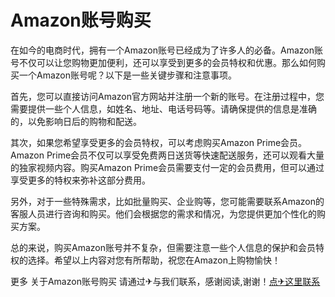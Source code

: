 # Amazon账号购买

在如今的电商时代，拥有一个Amazon账号已经成为了许多人的必备。Amazon账号不仅可以让您购物更加便利，还可以享受到更多的会员特权和优惠。那么如何购买一个Amazon账号呢？以下是一些关键步骤和注意事项。

首先，您可以直接访问Amazon官方网站并注册一个新的账号。在注册过程中，您需要提供一些个人信息，如姓名、地址、电话号码等。请确保提供的信息是准确的，以免影响日后的购物和配送。

其次，如果您希望享受更多的会员特权，可以考虑购买Amazon Prime会员。Amazon Prime会员不仅可以享受免费两日送货等快速配送服务，还可以观看大量的独家视频内容。购买Amazon Prime会员需要支付一定的会员费用，但可以通过享受更多的特权来弥补这部分费用。

另外，对于一些特殊需求，比如批量购买、企业购等，您可能需要联系Amazon的客服人员进行咨询和购买。他们会根据您的需求和情况，为您提供更加个性化的购买方案。

总的来说，购买Amazon账号并不复杂，但需要注意一些个人信息的保护和会员特权的选择。希望以上内容对您有所帮助，祝您在Amazon上购物愉快！

更多 关于Amazon账号购买 请通过✈与我们联系，感谢阅读,谢谢！[点✈这里联系](https://a.k02.cc)
